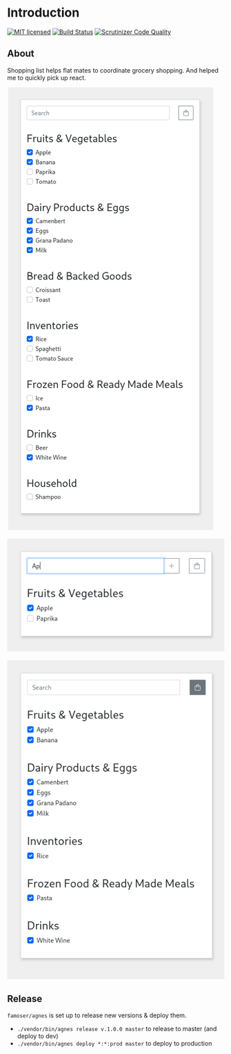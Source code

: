 # Introduction
[![MIT licensed](https://img.shields.io/badge/license-MIT-blue.svg)](./LICENSE) 
[![Build Status](https://travis-ci.com/famoser/shopping-list.svg?branch=master)](https://travis-ci.com/famoser/shopping-list)
[![Scrutinizer Code Quality](https://scrutinizer-ci.com/g/famoser/shopping-list/badges/quality-score.png?b=master)](https://scrutinizer-ci.com/g/famoser/shopping-list/?branch=master)

## About
Shopping list helps flat mates to coordinate grocery shopping. And helped me to quickly pick up react.

<p align="center">
  <img src="assets/images/screenshot1.png?raw=true" alt="Screenshot">
&nbsp; &nbsp; &nbsp; &nbsp;
  <img src="assets/images/screenshot2.png?raw=true" alt="Screenshot">
&nbsp; &nbsp; &nbsp; &nbsp;
  <img src="assets/images/screenshot3.png?raw=true" alt="Screenshot">
</p>


## Release

`famoser/agnes` is set up to release new versions & deploy them.

- `./vendor/bin/agnes release v.1.0.0 master` to release to master (and deploy to dev)
- `./vendor/bin/agnes deploy *:*:prod master` to deploy to production
